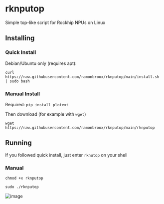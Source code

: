 # rknputop
Simple top-like script for Rockhip NPUs on Linux

## Installing
### Quick Install 
Debian/Ubuntu only (requires apt):

`curl https://raw.githubusercontent.com/ramonbroox/rknputop/main/install.sh | sudo bash`

### Manual Install
Required:
`pip install plotext`

Then download (for example with `wget`)

`wget https://raw.githubusercontent.com/ramonbroox/rknputop/main/rknputop`

## Running
If you followed quick install, just enter `rknutop` on your shell

### Manual
`chmod +x rknputop`

`sudo ./rknputop`

![image](https://github.com/ramonbroox/rknputop/assets/48922191/38189864-9c17-4e19-b6d1-62965af85c45)
